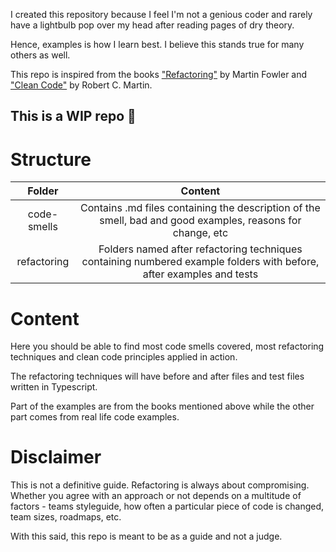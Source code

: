 I created this repository because I feel I'm not a genious coder and rarely have a lightbulb pop over my head after reading pages of dry theory.

Hence, examples is how I learn best. I believe this stands true for many others as well.

This repo is inspired from the books ["Refactoring"](https://www.amazon.fr/Refactoring-Improving-Design-Existing-Code/dp/0134757599/ref=sr_1_1?__mk_fr_FR=%C3%85M%C3%85%C5%BD%C3%95%C3%91&keywords=refactoring&qid=1563025987&s=gateway&sr=8-1) by Martin Fowler and ["Clean Code"](https://www.amazon.fr/Clean-Code-Handbook-Software-Craftsmanship/dp/0132350882/ref=sr_1_1?__mk_fr_FR=%C3%85M%C3%85%C5%BD%C3%95%C3%91&keywords=clean+code&qid=1563026066&s=gateway&sr=8-1) by Robert C. Martin.


## This is a WIP repo 🦐

# Structure
**Folder** | **Content**
:---: | :---:
code-smells | Contains .md files containing the description of the smell, bad and good examples, reasons for change, etc
refactoring | Folders named after refactoring techniques containing numbered example folders with before, after examples and tests

# Content
Here you should be able to find most code smells covered, most refactoring techniques and clean code principles applied in action.

The refactoring techniques will have before and after files and test files written in Typescript.

Part of the examples are from the books mentioned above while the other part comes from real life code examples.

# Disclaimer
This is not a definitive guide. Refactoring is always about compromising. Whether you agree with an approach or not depends on a multitude of factors - teams styleguide, how often a particular piece of code is changed, team sizes, roadmaps, etc.

With this said, this repo is meant to be as a guide and not a judge.
